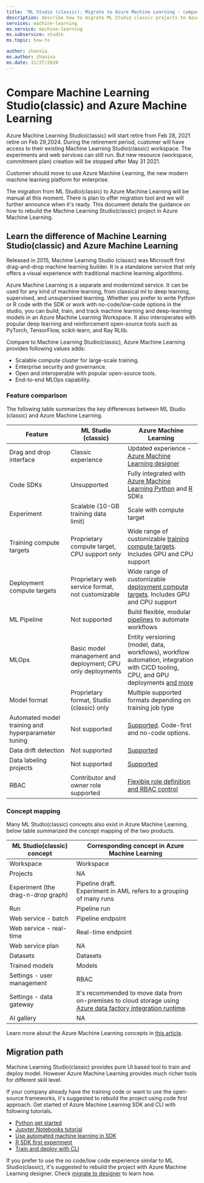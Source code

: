 ```yaml
---
title: 'ML Studio (classic): Migrate to Azure Machine Learning - compare to AML'
description: describe how to migrate ML Studio classic projects to Azure Machine Learning
services: machine-learning
ms.service: machine-learning
ms.subservice: studio
ms.topic: how-to

author: zhanxia
ms.author: zhanixa
ms.date: 11/27/2020
---
```


# Compare Machine Learning Studio(classic) and Azure Machine Learning 

Azure Machine Learning Studio(classic) will start retire from Feb 28, 2021 retire on Feb 29,2024. During the retirement period, customer will have access to their existing Machine Learning Studio(classic) workspace. The experiments and web services can still run. But new resource (workspace, commitment plan) creation will be stopped after May 31 2021. 

Customer should move to use Azure Machine Learning, the new modern machine learning platform for enterprise. 

The migration from ML Studio(classic) to Azure Machine Learning will be manual at this moment. There is plan to offer migration tool and we will further announce when it's ready. This document details the guidance on how to rebuild the Machine Learning Studio(classic) project in Azure Machine Learning.


## Learn the difference of Machine Learning Studio(classic) and Azure Machine Learning

Released in 2015, Machine Learning Studio (classic) was Microsoft first drag-and-drop machine learning builder. It is a standalone service that only offers a visual experience with traditional machine learning algorithms. 

Azure Machine Learning is a separate and modernized service. It can be used for any kind of machine learning, from classical ml to deep learning, supervised, and unsupervised learning. Whether you prefer to write Python or R code with the SDK or work with no-code/low-code options in the studio, you can build, train, and track machine learning and deep-learning models in an Azure Machine Learning Workspace. It also interoperates with popular deep learning and reinforcement open-source tools such as PyTorch, TensorFlow, scikit-learn, and Ray RLlib.

Compare to Machine Learning Studio(classic), Azure Machine Learning provides following values adds:

- Scalable compute cluster for large-scale training.
- Enterprise security and governance.
- Open and interoperable with popular open-source tools.
- End-to-end MLOps capability.
 
### Feature comparison

The following table summarizes the key differences between ML Studio (classic) and Azure Machine Learning.

| Feature | ML Studio (classic) | Azure Machine Learning |
|---| --- | --- |
| Drag and drop interface | Classic experience | Updated experience - [Azure Machine Learning designer](../concept-designer.md)| 
| Code SDKs | Unsupported | Fully integrated with [Azure Machine Learning Python](/python/api/overview/azure/ml/) and [R](../tutorial-1st-r-experiment.md) SDKs |
| Experiment | Scalable (10-GB training data limit) | Scale with compute target |
| Training compute targets | Proprietary compute target, CPU support only | Wide range of customizable [training compute targets](../concept-compute-target.md#train). Includes GPU and CPU support | 
| Deployment compute targets | Proprietary web service format, not customizable | Wide range of customizable [deployment compute targets](../concept-compute-target.md#deploy). Includes GPU and CPU support |
| ML Pipeline | Not supported | Build flexible, modular [pipelines](../concept-ml-pipelines.md) to automate workflows |
| MLOps | Basic model management and deployment; CPU only deployments | Entity versioning (model, data, workflows), workflow automation, integration with CICD tooling, CPU, and GPU deployments [and more](../concept-model-management-and-deployment.md) |
| Model format | Proprietary format, Studio (classic) only | Multiple supported formats depending on training job type |
| Automated model training and hyperparameter tuning |  Not supported | [Supported](../concept-automated-ml.md). Code-first and no-code options. | 
| Data drift detection | Not supported | [Supported](../how-to-monitor-datasets.md) |
| Data labeling projects | Not supported | [Supported](../how-to-create-labeling-projects.md) |
|RBAC|Contributor and owner role supported|[Flexible role definition and RBAC control](../how-to-assign-roles.md)|



### Concept mapping

Many ML Studio(classic) concepts also exist in Azure Machine Learning, below table summarized the concept mapping of the two products.

|ML Studio(classic) concept|Corresponding concept in Azure Machine Learning|
|---| --- |
|Workspace|Workspace|
|Projects|NA|
|Experiment (the drag-n-drop graph)|Pipeline draft. <br/>           Experiment in AML refers to a grouping of many runs|
|Run|Pipeline run|
|Web service - batch|Pipeline endpoint|
|Web service - real-time|Real-time endpoint|
|Web service plan|NA|
|Datasets|Datasets|
|Trained models|Models|
|Settings - user management|RBAC|
|Settings - data gateway|It's recommended to move data from on-premises to cloud storage using [Azure data factory integration runtime](../../data-factory/create-self-hosted-integration-runtime.md).|
|AI gallery|NA|

Learn more about the Azure Machine Learning concepts in [this article](../concept-azure-machine-learning-architecture.md). 



## Migration path

Machine Learning Studio(classic) provides pure UI based tool to train and deploy model. However Azure Machine Learning provides much richer tools for different skill level. 

If your company already have the training code or want to use the open-source frameworks, it's suggested to rebuild the project using code first approach. Get started of Azure Machine Learning SDK and CLI with following tutorials.

- [Python get started](../tutorial-1st-experiment-sdk-setup-local.md)
- [Jupyter Notebooks tutorial](https://docs.microsoft.com/en-us/azure/machine-learning/tutorial-1st-experiment-sdk-setup.md)
- [Use automated machine learning in SDK](../tutorial-auto-train-models.md)
- [R SDK first experiment](../tutorial-1st-r-experiment.md)
- [Train and deploy with CLI](../tutorial-train-deploy-model-cli.md)

If you prefer to use the no code/low code experience similar to ML Studio(classic), it's suggested to rebuild the project with Azure Machine Learning designer. Check [migrate to designer](./migrate-to-designer.md) to learn how.
